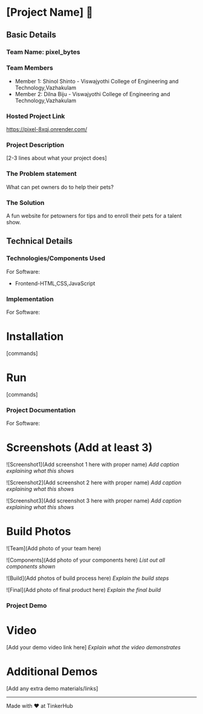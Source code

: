# [Project Name] 🎯


## Basic Details
### Team Name: pixel_bytes


### Team Members
- Member 1: Shinol Shinto - Viswajyothi College of Engineering and Technology,Vazhakulam
- Member 2: Dilna Biju - Viswajyothi College of Engineering and Technology,Vazhakulam

### Hosted Project Link
https://pixel-8xqj.onrender.com/

### Project Description
[2-3 lines about what your project does]

### The Problem statement
What can pet owners do to help their pets?

### The Solution
A fun website for petowners for tips and to enroll their pets for a talent show.

## Technical Details
### Technologies/Components Used
For Software:
- Frontend-HTML,CSS,JavaScript

### Implementation
For Software:
# Installation
[commands]

# Run
[commands]

### Project Documentation
For Software:

# Screenshots (Add at least 3)
![Screenshot1](Add screenshot 1 here with proper name)
*Add caption explaining what this shows*

![Screenshot2](Add screenshot 2 here with proper name)
*Add caption explaining what this shows*

![Screenshot3](Add screenshot 3 here with proper name)
*Add caption explaining what this shows*


# Build Photos
![Team](Add photo of your team here)


![Components](Add photo of your components here)
*List out all components shown*

![Build](Add photos of build process here)
*Explain the build steps*

![Final](Add photo of final product here)
*Explain the final build*

### Project Demo
# Video
[Add your demo video link here]
*Explain what the video demonstrates*

# Additional Demos
[Add any extra demo materials/links]


---
Made with ❤️ at TinkerHub

